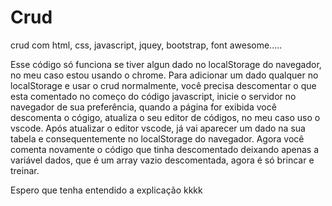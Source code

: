 # Crud
crud com html, css, javascript, jquey, bootstrap, font awesome.....

Esse código só funciona se tiver algun dado no localStorage do navegador, no meu caso estou usando o chrome.
Para adicionar um dado qualquer no localStorage e usar o crud normalmente, você precisa descomentar o que esta comentado 
 no começo do código javascript, inicie o servidor no navegador de sua preferência, quando a página for exibida você descomenta 
 o cógigo, atualiza o seu editor de códigos, no meu caso uso o vscode.
Após atualizar o editor vscode, já vai aparecer um dado na sua tabela e consequentemente no localStorage do navegador.
Agora você comenta novamente o código que tinha descomentado deixando apenas a variável dados, que é um array vazio descomentada, agora é só brincar e treinar.


Espero que tenha entendido a explicação kkkk
